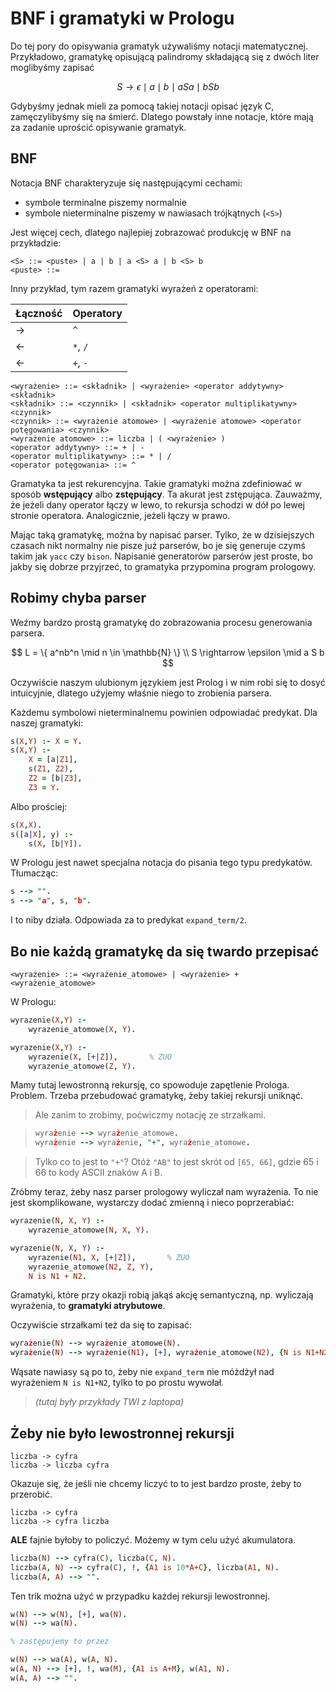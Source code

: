# BNF i gramatyki w Prologu

Do tej pory do opisywania gramatyk używaliśmy notacji matematycznej. Przykładowo, gramatykę opisującą palindromy składającą się z dwóch liter moglibyśmy zapisać

$$
S \rightarrow \epsilon \mid a \mid b \mid a S a \mid b S b
$$

Gdybyśmy jednak mieli za pomocą takiej notacji opisać język C, zamęczylibyśmy się na śmierć. Dlatego powstały inne notacje, które mają za zadanie uprościć opisywanie gramatyk.

## BNF

Notacja BNF charakteryzuje się następującymi cechami:

- symbole terminalne piszemy normalnie
- symbole nieterminalne piszemy w nawiasach trójkątnych (`<S>`)

Jest więcej cech, dlatego najlepiej zobrazować produkcję w BNF na przykładzie:

~~~
<S> ::= <puste> | a | b | a <S> a | b <S> b
<puste> ::=
~~~

Inny przykład, tym razem gramatyki wyrażeń z operatorami:

| Łączność | Operatory |
|-|-|
| &rarr; | `^` |
| &larr; | `*`, `/` |
| &larr; | `+`, `-` |

~~~
<wyrażenie> ::= <składnik> | <wyrażenie> <operator addytywny> <składnik>
<składnik> ::= <czynnik> | <składnik> <operator multiplikatywny> <czynnik>
<czynnik> ::= <wyrażenie atomowe> | <wyrażenie atomowe> <operator potęgowania> <czynnik>
<wyrażenie atomowe> ::= liczba | ( <wyrażenie> )
<operator addytywny> ::= + | -
<operator multiplikatywny> ::= * | /
<operator potęgowania> ::= ^
~~~

Gramatyka ta jest rekurencyjna. Takie gramatyki można zdefiniować w sposób **wstępujący** albo **zstępujący**. Ta akurat jest zstępująca.
Zauważmy, że jeżeli dany operator łączy w lewo, to rekursja schodzi w dół po lewej stronie operatora. Analogicznie, jeżeli łączy w prawo.

Mając taką gramatykę, można by napisać parser. Tylko, że w dzisiejszych czasach nikt normalny nie pisze już parserów, bo je się generuje czymś takim jak `yacc` czy `bison`. Napisanie generatorów parserów jest proste, bo jakby się dobrze przyjrzeć, to gramatyka przypomina program prologowy.

## Robimy chyba parser

Weźmy bardzo prostą gramatykę do zobrazowania procesu generowania parsera.

$$
L = \{ a^nb^n \mid n \in \mathbb{N} \} \\
S \rightarrow \epsilon \mid a S b
$$

Oczywiście naszym ulubionym językiem jest Prolog i w nim robi się to dosyć intuicyjnie, dlatego użyjemy właśnie niego to zrobienia parsera.

Każdemu symbolowi nieterminalnemu powinien odpowiadać predykat.
Dla naszej gramatyki:

~~~ prolog
s(X,Y) :- X = Y.
s(X,Y) :-
    X = [a|Z1],
    s(Z1, Z2),
    Z2 = [b|Z3],
    Z3 = Y.
~~~

Albo prościej:

~~~ prolog
s(X,X).
s([a|X], y) :-
    s(X, [b|Y]).
~~~

W Prologu jest nawet specjalna notacja do pisania tego typu predykatów. Tłumacząc:

~~~ prolog
s --> "".
s --> "a", s, "b".
~~~

I to niby działa. Odpowiada za to predykat `expand_term/2`.

## Bo nie każdą gramatykę da się twardo przepisać

~~~
<wyrażenie> ::= <wyrażenie_atomowe> | <wyrażenie> + <wyrażenie_atomowe>
~~~

W Prologu:

~~~ prolog
wyrazenie(X,Y) :-
    wyrazenie_atomowe(X, Y).

wyrazenie(X,Y) :-
    wyrazenie(X, [+|Z]),       % ZUO
    wyrazenie_atomowe(Z, Y).
~~~

Mamy tutaj lewostronną rekursję, co spowoduje zapętlenie Prologa. Problem. Trzeba przebudować gramatykę, żeby takiej rekursji uniknąć.

> Ale zanim to zrobimy, poćwiczmy notację ze strzałkami.

> ~~~ prolog
> wyrażenie --> wyrażenie_atomowe.
> wyrażenie --> wyrażenie, "+", wyrażenie_atomowe.
> ~~~

> Tylko co to jest to `"+"`? Otóż `"AB"` to jest skrót od `[65, 66]`, gdzie 65 i 66 to kody ASCII znaków A i B.

Zróbmy teraz, żeby nasz parser prologowy wyliczał nam wyrażenia. To nie jest skomplikowane, wystarczy dodać zmienną i nieco poprzerabiać:

~~~ prolog
wyrazenie(N, X, Y) :-
    wyrazenie_atomowe(N, X, Y).

wyrazenie(N, X, Y) :-
    wyrazenie(N1, X, [+|Z]),       % ZUO
    wyrazenie_atomowe(N2, Z, Y),
    N is N1 + N2.
~~~

Gramatyki, które przy okazji robią jakąś akcję semantyczną, np. wyliczają wyrażenia, to **gramatyki atrybutowe**.

Oczywiście strzałkami też da się to zapisać:

~~~ prolog
wyrażenie(N) --> wyrażenie_atomowe(N).
wyrażenie(N) --> wyrażenie(N1), [+], wyrażenie_atomowe(N2), {N is N1+N2}.
~~~

Wąsate nawiasy są po to, żeby nie `expand_term` nie móżdżył nad wyrażeniem `N is N1+N2`, tylko to po prostu wywołał.

> _(tutaj były przykłady TWI z laptopa)_

## Żeby nie było lewostronnej rekursji

    liczba -> cyfra
    liczba -> liczba cyfra

Okazuje się, że jeśli nie chcemy liczyć to to jest bardzo proste, żeby to przerobić.

    liczba -> cyfra
    liczba -> cyfra liczba

**ALE** fajnie byłoby to policzyć. Możemy w tym celu użyć akumulatora.

~~~ prolog
liczba(N) --> cyfra(C), liczba(C, N).
liczba(A, N) --> cyfra(C), !, {A1 is 10*A+C}, liczba(A1, N).
liczba(A, A) --> "".
~~~

Ten trik można użyć w przypadku każdej rekursji lewostronnej.

~~~ prolog
w(N) --> w(N), [+], wa(N).
w(N) --> wa(N).

% zastępujemy to przez

w(N) --> wa(A), w(A, N).
w(A, N) --> [+], !, wa(M), {A1 is A+M}, w(A1, N).
w(A, A) --> "".
~~~
